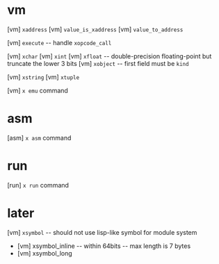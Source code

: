 # vm

[vm] `xaddress`
[vm] `value_is_xaddress`
[vm] `value_to_address`

[vm] `execute` -- handle `xopcode_call`

[vm] `xchar`
[vm] `xint`
[vm] `xfloat` -- double-precision floating-point but truncate the lower 3 bits
[vm] `xobject` -- first field must be `kind`

[vm] `xstring`
[vm] `xtuple`

[vm] `x emu` command

# asm

[asm] `x asm` command

# run

[run] `x run` command

# later

[vm] `xsymbol` -- should not use lisp-like symbol for module system

- [vm] xsymbol_inline -- within 64bits -- max length is 7 bytes
- [vm] xsymbol_long
